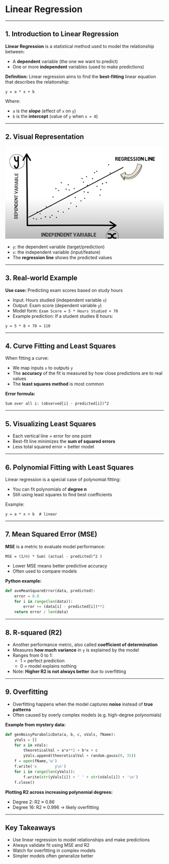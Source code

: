 # Linear Regression 

---

## 1. Introduction to Linear Regression

**Linear Regression** is a statistical method used to model the relationship between:
- A **dependent** variable (the one we want to predict)
- One or more **independent** variables (used to make predictions)

**Definition:** Linear regression aims to find the **best-fitting** linear equation that describes the relationship:

```
y = a * x + b
```

Where:
- `a` is the **slope** (effect of `x` on `y`)
- `b` is the **intercept** (value of `y` when `x = 0`)

---

## 2. Visual Representation

 <p align="center">
  <img src="Images/reg.png" alt="Description" width="600"/>
</p>

- `y`: the dependent variable (target/prediction)
- `x`: the independent variable (input/feature)
- The **regression line** shows the predicted values

---

## 3. Real-world Example

**Use case:** Predicting exam scores based on study hours

- Input: Hours studied (independent variable `x`)
- Output: Exam score (dependent variable `y`)
- Model form: `Exam Score = 5 * Hours Studied + 70`
- Example prediction: If a student studies 8 hours:

```
y = 5 * 8 + 70 = 110
```

---

## 4. Curve Fitting and Least Squares

When fitting a curve:
- We map inputs `x` to outputs `y`
- The **accuracy** of the fit is measured by how close predictions are to real values
- The **least squares method** is most common

**Error formula:**
```
Sum over all i: (observed[i] - predicted[i])^2
```

---

## 5. Visualizing Least Squares

- Each vertical line = error for one point
- Best-fit line minimizes the **sum of squared errors**
- Less total squared error = better model

---

## 6. Polynomial Fitting with Least Squares

Linear regression is a special case of polynomial fitting:
- You can fit polynomials of **degree n**
- Still using least squares to find best coefficients

Example:
```
y = a * x + b  # linear
```

---

## 7. Mean Squared Error (MSE)

**MSE** is a metric to evaluate model performance:

```
MSE = (1/n) * Sum( (actual - predicted)^2 )
```

- Lower MSE means better predictive accuracy
- Often used to compare models

**Python example:**
```python
def aveMeanSquareError(data, predicted):
    error = 0.0
    for i in range(len(data)):
        error += (data[i] - predicted[i])**2
    return error / len(data)
```

---

## 8. R-squared (R2)

- Another performance metric, also called **coefficient of determination**
- Measures **how much variance** in `y` is explained by the model
- Ranges from 0 to 1:
  - 1 = perfect prediction
  - 0 = model explains nothing
- Note: **Higher R2 is not always better** due to overfitting

---

## 9. Overfitting

- Overfitting happens when the model captures **noise** instead of **true patterns**
- Often caused by overly complex models (e.g. high-degree polynomials)

**Example from mystery data:**
```python
def genNoisyParabolicData(a, b, c, xVals, fName):
    yVals = []
    for x in xVals:
        theoreticalVal = a*x**2 + b*x + c
        yVals.append(theoreticalVal + random.gauss(0, 35))
    f = open(fName,'w')
    f.write('x        y\n')
    for i in range(len(yVals)):
        f.write(str(yVals[i]) + ' ' + str(xVals[i]) + '\n')
    f.close()
```

**Plotting R2 across increasing polynomial degrees:**
- Degree 2: R2 ≈ 0.86
- Degree 16: R2 ≈ 0.996 → likely overfitting

---

## Key Takeaways

- Use linear regression to model relationships and make predictions
- Always validate fit using MSE and R2
- Watch for overfitting in complex models
- Simpler models often generalize better
